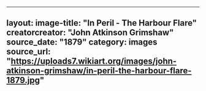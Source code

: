 ----
layout: image-title: "In Peril - The Harbour Flare"
creatorcreator: "John Atkinson Grimshaw"
source_date: "1879"
category: images
source_url: "https://uploads7.wikiart.org/images/john-atkinson-grimshaw/in-peril-the-harbour-flare-1879.jpg"
---
